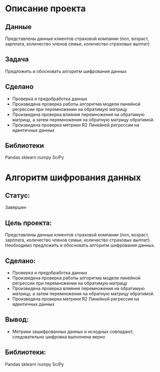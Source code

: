 # Описание проекта
## Данные
Представлены данные клиентов страховой компании (пол, возраст, зарплата, количество членов семьи, количество страховых выплат)
## Задача
Предложить и обосновать алгоритм шифрования данных
## Сделано
- Проверка и предобработка данных
- Произведена проверка работы алгоритма модели линейной регрессии при перемножении на обратимую матрицу
- Произведена проверка влияния перемножения на обратимую матрицу, а затем перемножения на обратную матрицу обратимой.
- Произведена проверка метрики R2 Линейной регрессии на идентичных данных
## Библиотеки
Pandas
sklearn
numpy
SciPy

# Алгоритм шифрования данных
## Статус:  
Завершен 
## Цель проекта:
Представлены данные клиентов страховой компании (пол, возраст, зарплата, количество членов семьи, количество страховых выплат). Необходимо предложить и обосновать алгоритм шифрования данных.
## Сделано:
- Проверка и предобработка данных
- Произведена проверка работы алгоритма модели линейной регрессии при перемножении на обратимую матрицу
- Произведена проверка влияния перемножения на обратимую матрицу, а затем перемножения на обратную матрицу обратимой.
- Произведена проверка метрики R2 Линейной регрессии на идентичных данных
## Вывод:
 - Метрики зашифрованных данных и исходных совпадают, следовательно шифровка выполнена верно
## Библиотеки:
Pandas
sklearn
numpy
SciPy
